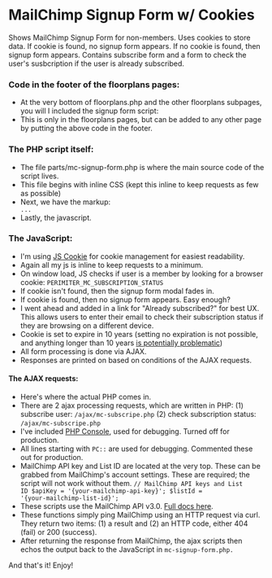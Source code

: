 # MailChimp Signup Form w/ Cookies

Shows MailChimp Signup Form for non-members. Uses cookies to store data. If cookie is found, no signup form appears. If no cookie is found, then signup form appears. Contains subscribe form and a form to check the user's susbcription if the user is already subscribed.

### Code in the footer of the floorplans pages:
- At the very bottom of floorplans.php and the other floorplans subpages, you will I included the signup form script: 
<code><?php include('parts/mc-signup-form.php'); ?></code>
- This is only in the floorplans pages, but can be added to any other page by putting the above code in the footer.

### The PHP script itself:
- The file parts/mc-signup-form.php is where the main source code of the script lives.
- This file begins with inline CSS (kept this inline to keep requests as few as possible)
- Next, we have the markup: <code><div id="mc_embed_signup">...</div></code>
- Lastly, the javascript.

### The JavaScript:
- I'm using [JS Cookie](https://github.com/js-cookie/js-cookie) for cookie management for easiest readability. 
- Again all my js is inline to keep requests to a minimum. 
- On window load, JS checks if user is a member by looking for a browser cookie: <code>PERIMITER_MC_SUBSCRIPTION_STATUS</code>
- If cookie isn't found, then the signup form modal fades in.
- If cookie is found, then no signup form appears. Easy enough?
- I went ahead and added in a link for "Already subscribed?" for best UX. This allows users to enter their email to check their subscription status if they are browsing on a different device. 
- Cookie is set to expire in 10 years (setting no expiration is not possible, and anything longer than 10 years [is potentially problematic](http://stackoverflow.com/questions/3290424/set-a-cookie-to-never-expire))
- All form processing is done via AJAX. 
- Responses are printed on based on conditions of the AJAX requests. 

#### The AJAX requests:
- Here's where the actual PHP comes in.
- There are 2 ajax processing requests, which are written in PHP:
(1) subscribe user:  <code>/ajax/mc-subscripe.php</code>
(2) check subscription status:  <code>/ajax/mc-subscripe.php</code>
- I've included [PHP Console](https://github.com/barbushin/php-console), used for debugging. Turned off for production.
- All lines starting with <code>PC::</code> are used for debugging. Commented these out for production.
- MailChimp API key and List ID are located at the very top. These can be grabbed from MailChimp's account settings. These are required; the script will not work without them. 
<code>// MailChimp API keys and List ID
$apiKey = '{your-mailchimp-api-key}';
$listId = '{your-mailchimp-list-id}';</code>
- These scripts use the MailChimp API v3.0. [Full docs here](http://developer.mailchimp.com/documentation/mailchimp/guides/get-started-with-mailchimp-api-3/).
- These functions simply ping MailChimp using an HTTP request via curl. They return two items: (1) a result and (2) an HTTP code, either 404 (fail) or 200 (success).
- After returning the response from MailChimp, the ajax scripts then echos the output back to the JavaScript in <code>mc-signup-form.php.</code>

And that's it! Enjoy!
